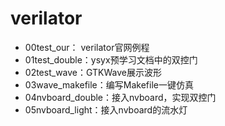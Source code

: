 # verilator

* 00test_our： verilator官网例程
* 01test_double：ysyx预学习文档中的双控门
* 02test_wave：GTKWave展示波形
* 03wave_makefile：编写Makefile一键仿真
* 04nvboard_double：接入nvboard，实现双控门
* 05nvboard_light：接入nvboard的流水灯
